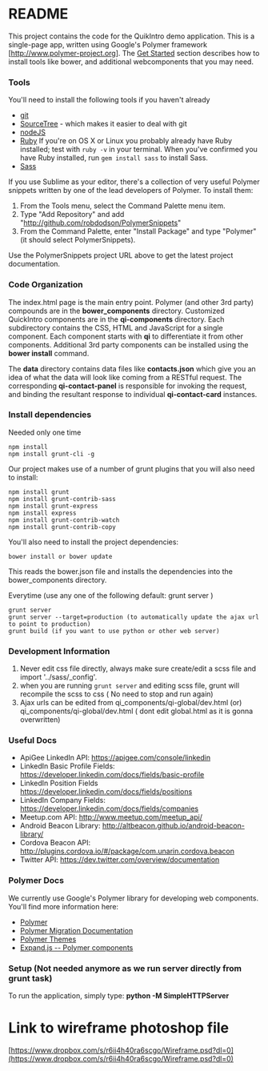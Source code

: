 # README #

This project contains the code for the QuikIntro demo application.  This is a single-page app, written using Google's  Polymer framework [http://www.polymer-project.org].  The [Get Started](https://www.polymer-project.org/docs/start/getting-the-code.html) section describes how to install tools like bower, and additional webcomponents that you may need.

### Tools ###
You'll need to install the following tools if you haven't already

* [git](https://git-scm.com/book/en/v2/Getting-Started-Installing-Git)
* [SourceTree](https://www.sourcetreeapp.com/) - which makes it easier to deal with git
* [nodeJS](https://nodejs.org/download/)
* [Ruby](http://www.ruby-lang.org/en/downloads/) If you're on OS X or Linux you probably already have Ruby installed; test with `ruby -v` in your terminal. When you've confirmed you have Ruby installed, run `gem install sass` to install Sass.
* [Sass](http://sass-lang.com/download.html)

If you use Sublime as your editor, there's a collection of very useful Polymer snippets written by one of the lead developers of Polymer.  To install them:

1. From the Tools menu, select the Command Palette menu item.
1. Type "Add Repository" and add "http://github.com/robdodson/PolymerSnippets"
1. From the Command Palette, enter "Install Package" and type "Polymer" (it should select PolymerSnippets).

Use the PolymerSnippets project URL above to get the latest project documentation.  

###  Code Organization ###
The index.html page is the main entry point.  Polymer (and other 3rd party) compounds are in the **bower_components** directory.  Customized QuickIntro components are in the **qi-components** directory.  Each subdirectory contains the CSS, HTML and JavaScript for a single component.  Each component starts with **qi** to differentiate it from other components.  Additional 3rd party components can be installed using the **bower install** command.

The **data** directory contains data files like **contacts.json** which give you an idea of what the data will look like coming from a RESTful request.  The corresponding **qi-contact-panel** is responsible for invoking the request, and binding the resultant response to individual **qi-contact-card** instances.


### Install dependencies ####

Needed only one time

    npm install
    npm install grunt-cli -g

Our project makes use of a number of grunt plugins that you will also need to install:

    npm install grunt   
    npm install grunt-contrib-sass
    npm install grunt-express
    npm install express
    npm install grunt-contrib-watch
    npm install grunt-contrib-copy

You'll also need to install the project dependencies:

    bower install or bower update

This reads the bower.json file and installs the dependencies into the bower_components directory.

Everytime (use any one of the following default: grunt server )

    grunt server
    grunt server --target=production (to automatically update the ajax url to point to production)
    grunt build (if you want to use python or other web server)


### Development Information ###

  1. Never edit css file directly, always make sure create/edit a scss file and import '../sass/_config'.
  2. when you are running `grunt server` and editing scss file, grunt will recompile the scss to css ( No need to stop and run again)
  3. Ajax urls can be edited from qi_components/qi-global/dev.html (or) qi_components/qi-global/dev.html ( dont edit global.html as it is gonna overwritten)


### Useful Docs ###
* ApiGee LinkedIn API: https://apigee.com/console/linkedin
* LinkedIn Basic Profile Fields: https://developer.linkedin.com/docs/fields/basic-profile
* LinkedIn Position Fields https://developer.linkedin.com/docs/fields/positions
* LinkedIn Company Fields: https://developer.linkedin.com/docs/fields/companies
* Meetup.com API: http://www.meetup.com/meetup_api/
* Android Beacon Library: http://altbeacon.github.io/android-beacon-library/
* Cordova Beacon API: http://plugins.cordova.io/#/package/com.unarin.cordova.beacon
* Twitter API: https://dev.twitter.com/overview/documentation

### Polymer Docs ###
We currently use Google's Polymer library for developing web components.  You'll find more information here:

* [Polymer](http://polymer-project.org)
* [Polymer Migration Documentation](https://www.polymer-project.org/1.0/docs/migration.html)
* [Polymer Themes](https://polymerthemes.com/sky/)
* [Expand.js -- Polymer components](http://expandjs.com/)


### Setup (Not needed anymore as we run server directly from grunt task) ###
To run the application, simply type:
**python -M SimpleHTTPServer**

# Link to wireframe photoshop file #

[https://www.dropbox.com/s/r6ii4h40ra6scgo/Wireframe.psd?dl=0](https://www.dropbox.com/s/r6ii4h40ra6scgo/Wireframe.psd?dl=0)